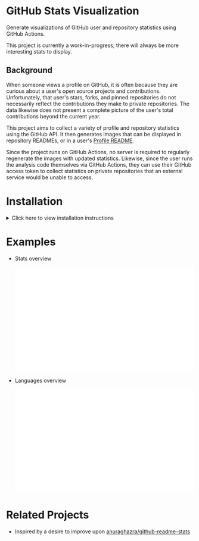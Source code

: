 # GitHub Stats Visualization

Generate visualizations of GitHub user and repository statistics using GitHub
Actions.

This project is currently a work-in-progress; there will always be more
interesting stats to display.

## Background

When someone views a profile on GitHub, it is often because they are curious
about a user's open source projects and contributions. Unfortunately, that
user's stars, forks, and pinned repositories do not necessarily reflect the
contributions they make to private repositories. The data likewise does not
present a complete picture of the user's total contributions beyond the current
year.

This project aims to collect a variety of profile and repository statistics
using the GitHub API. It then generates images that can be displayed in
repository READMEs, or in a user's [Profile
README](https://docs.github.com/en/github/setting-up-and-managing-your-github-profile/managing-your-profile-readme).

Since the project runs on GitHub Actions, no server is required to regularly
regenerate the images with updated statistics. Likewise, since the user runs
the analysis code themselves via GitHub Actions, they can use their GitHub
access token to collect statistics on private repositories that an external
service would be unable to access.

# Installation

<details>

<summary> Click here to view installation instructions </summary>

<!-- TODO: Add details and screenshots -->

1. Create a personal access token (not the default GitHub Actions token).
   Personal access token must have permissions: `read:user` and `repo`
2. Fork the repository
3. Add a GitHub secret with the personal access token
4. Star this repo if you like it!

</details>

# Examples

- Stats overview

  ![](https://github.com/jstrieb/github-stats/blob/master/generated/overview.svg)

- Languages overview

  ![](https://github.com/jstrieb/github-stats/blob/master/generated/languages.svg)

# Related Projects

- Inspired by a desire to improve upon
  [anuraghazra/github-readme-stats](https://github.com/anuraghazra/github-readme-stats)
